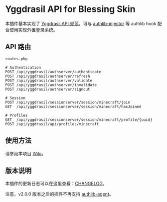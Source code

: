 # Yggdrasil API for Blessing Skin

本插件基本实现了 [Yggdrasil API 规范](https://github.com/yushijinhun/authlib-injector/wiki/Yggdrasil%20%E6%9C%8D%E5%8A%A1%E7%AB%AF%E6%8A%80%E6%9C%AF%E8%A7%84%E8%8C%83)，可与 [authlib-injector](https://github.com/to2mbn/authlib-injector) 等 authlib hook 配合使用实现外置登录系统。

## API 路由

```
routes.php

# Authentication
POST /api/yggdrasil/authserver/authenticate
POST /api/yggdrasil/authserver/refresh
POST /api/yggdrasil/authserver/validate
POST /api/yggdrasil/authserver/invalidate
POST /api/yggdrasil/authserver/signout

# Session
POST /api/yggdrasil/sessionserver/session/minecraft/join
GET  /api/yggdrasil/sessionserver/session/minecraft/hasJoined

# Profiles
GET  /api/yggdrasil/sessionserver/session/minecraft/profile/{uuid}
POST /api/yggdrasil/api/profiles/minecraft
```

## 使用方法

请参阅本项目 [Wiki](https://github.com/bs-community/yggdrasil-api/wiki)。

## 版本说明

本插件的更新日志可以在这里查看：[CHANGELOG](https://github.com/bs-community/yggdrasil-api/blob/master/CHANGELOG.md)。

注意，v2.0.0 版本之后的插件不再支持 [authlib-agent](https://github.com/yushijinhun/authlib-agent)。
